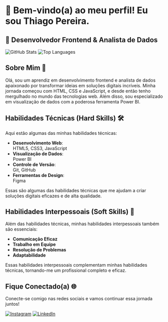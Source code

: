 # 👋 Bem-vindo(a) ao meu perfil! Eu sou Thiago Pereira.

## 💼 Desenvolvedor Frontend & Analista de Dados

![GitHub Stats](https://github-readme-stats.vercel.app/api?username=thiago-rspereira&show_icons=true&theme=tokyonight&include_all_commits=true&count_private=true)
![Top Languages](https://github-readme-stats.vercel.app/api/top-langs/?username=thiago-rspereira&layout=compact&langs_count=8&theme=tokyonight)

## Sobre Mim 🚀

Olá, sou um aprendiz em desenvolvimento frontend e analista de dados apaixonado por transformar ideias em soluções digitais incríveis. Minha jornada começou com HTML, CSS e JavaScript, e desde então tenho mergulhado no mundo das tecnologias web. Além disso, sou especializado em visualização de dados com a poderosa ferramenta Power BI.

## Habilidades Técnicas (Hard Skills) 🛠️

Aqui estão algumas das minhas habilidades técnicas:

- **Desenvolvimento Web**:<br> 
  HTML5, CSS3, JavaScript
- **Visualização de Dados**: <br>
  Power BI
- **Controle de Versão**: <br>
  Git, GitHub
- **Ferramentas de Design**: <br>
  Figma

Essas são algumas das habilidades técnicas que me ajudam a criar soluções digitais eficazes e de alta qualidade.

## Habilidades Interpessoais (Soft Skills) 🤝

Além das habilidades técnicas, minhas habilidades interpessoais também são essenciais:

- **Comunicação Eficaz**
- **Trabalho em Equipe**
- **Resolução de Problemas**
- **Adaptabilidade**

Essas habilidades interpessoais complementam minhas habilidades técnicas, tornando-me um profissional completo e eficaz.

## Fique Conectado(a) 🌐

Conecte-se comigo nas redes sociais e vamos continuar essa jornada juntos!

[![Instagram](https://img.shields.io/badge/-Instagram-%23E4405F?style=for-the-badge&logo=instagram&logoColor=white)](https://instagram.com/trspereira)
[![LinkedIn](https://img.shields.io/badge/-LinkedIn-%230077B5?style=for-the-badge&logo=linkedin&logoColor=white)](https://www.linkedin.com/in/trspereira)
